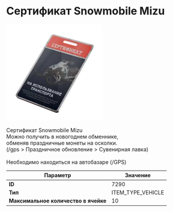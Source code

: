 # Сертификат Snowmobile Mizu

![Item Image](../img/7290.webp?raw=true)

Сертификат Snowmobile Mizu<br>Можно получить в новогоднем обменнике,<br>обменяв праздничные монеты на осколки.<br>(/gps > Праздничное обновление > Сувенирная лавка)<br><br>Необходимо находиться на автобазаре (/GPS)


| Параметр | Значение |
|----------|----------|
| **ID** | 7290 |
| **Тип** | ITEM_TYPE_VEHICLE |
| **Максимальное количество в ячейке** | 10 |

